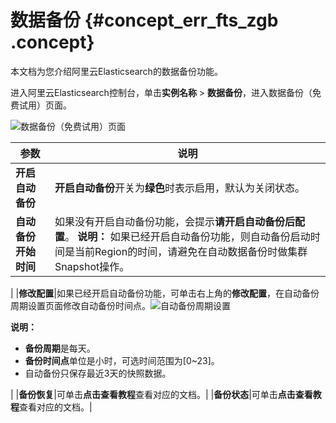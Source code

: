 # 数据备份 {#concept_err_fts_zgb .concept}

本文档为您介绍阿里云Elasticsearch的数据备份功能。

进入阿里云Elasticsearch控制台，单击**实例名称** \> **数据备份**，进入数据备份（免费试用）页面。

![数据备份（免费试用）页面](http://static-aliyun-doc.oss-cn-hangzhou.aliyuncs.com/assets/img/134298/156811830440194_zh-CN.png)

|参数|说明|
|--|--|
|**开启自动备份**|**开启自动备份**开关为**绿色**时表示启用，默认为关闭状态。|
|**自动备份开始时间**|如果没有开启自动备份功能，会提示**请开启自动备份后配置**。 **说明：** 如果已经开启自动备份功能，则自动备份启动时间是当前Region的时间，请避免在自动数据备份时做集群Snapshot操作。

 |
|**修改配置**|如果已经开启自动备份功能，可单击右上角的**修改配置**，在自动备份周期设置页面修改自动备份时间点。![自动备份周期设置](http://static-aliyun-doc.oss-cn-hangzhou.aliyuncs.com/assets/img/134298/156811830440196_zh-CN.png)

 **说明：** 

-   **备份周期**是每天。
-   **备份时间点**单位是小时，可选时间范围为\[0~23\]。
-   自动备份只保存最近3天的快照数据。

 |
|**备份恢复**|可单击**点击查看教程**查看对应的文档。|
|**备份状态**|可单击**点击查看教程**查看对应的文档。|

